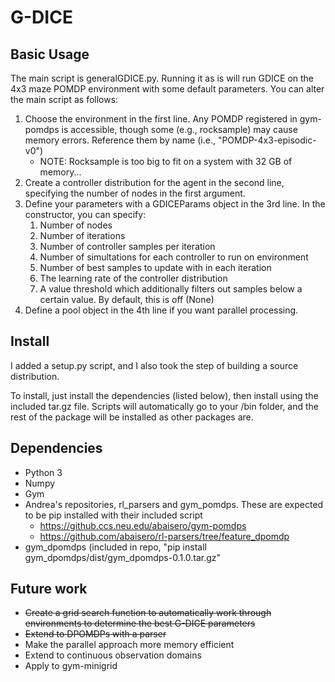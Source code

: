 # G-DICE
## Basic Usage
The main script is generalGDICE.py. Running it as is will run GDICE on the 4x3 maze POMDP environment with some default parameters. You can alter the main script as follows:

1. Choose the environment in the first line. Any POMDP registered in gym-pomdps is accessible, though some (e.g., rocksample) may cause memory errors. Reference them by name (i.e., "POMDP-4x3-episodic-v0")
    * NOTE: Rocksample is too big to fit on a system with 32 GB of memory...
2. Create a controller distribution for the agent in the second line, specifying the number of nodes in the first argument.
3. Define your parameters with a GDICEParams object in the 3rd line. In the constructor, you can specify:
    1. Number of nodes
    1. Number of iterations
    2. Number of controller samples per iteration
    3. Number of simultations for each controller to run on environment
    4. Number of best samples to update with in each iteration
    5. The learning rate of the controller distribution
    6. A value threshold which additionally filters out samples below a certain value. By default, this is off (None)
4. Define a pool object in the 4th line if you want parallel processing.

## Install
I added a setup.py script, and I also took the step of building a source distribution.

To install, just install the dependencies (listed below), then install using the included tar.gz file. Scripts will automatically go to your /bin folder, and the rest of the package will be installed as other packages are.

## Dependencies
* Python 3
* Numpy
* Gym
* Andrea's repositories, rl_parsers and gym_pomdps. These are expected to be pip installed with their included script
    * https://github.ccs.neu.edu/abaisero/gym-pomdps
    * https://github.com/abaisero/rl-parsers/tree/feature_dpomdp
* gym_dpomdps (included in repo, "pip install gym_dpomdps/dist/gym_dpomdps-0.1.0.tar.gz"

## Future work
* ~~Create a grid search function to automatically work through environments to determine the best G-DICE parameters~~
* ~~Extend to DPOMDPs with a parser~~
* Make the parallel approach more memory efficient
* Extend to continuous observation domains
* Apply to gym-minigrid
